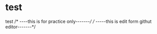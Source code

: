 # test
test
/* ----this is for practice only-------*/
/* -----this is edit form githut editor-------*/
